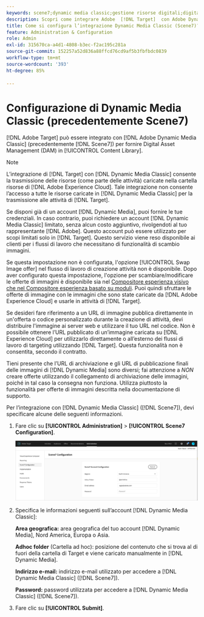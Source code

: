 ```yaml
---
keywords: scene7;dynamic media classic;gestione risorse digitali;digital asset management;risorse;assets;dam;libreria contenuti;cambiare immagine
description: Scopri come integrare Adobe  [!DNL Target]  con Adobe Dynamic Media Classic (precedentemente Scene7) per il Digital Asset Management (DAM) nella Libreria contenuti.
title: Come si configura l’integrazione Dynamic Media Classic (Scene7)?
feature: Administration & Configuration
role: Admin
exl-id: 315670ca-a4d1-4808-b3ec-f2ac195c281a
source-git-commit: 152257a52d836a88ffcd76cd9af5b3fbfbdc0839
workflow-type: tm+mt
source-wordcount: '393'
ht-degree: 85%

---
```


# Configurazione di Dynamic Media Classic (precedentemente Scene7)

[!DNL Adobe Target] può essere integrato con [!DNL Adobe Dynamic Media Classic] (precedentemente [!DNL Scene7]) per fornire Digital Asset Management (DAM) in [!UICONTROL Content Library].

>[!NOTE]
>
>L’integrazione di [!DNL Target] con [!DNL Dynamic Media Classic] consente la trasmissione delle risorse (come parte delle attività) caricate nella cartella risorse di [!DNL Adobe Experience Cloud]. Tale integrazione non consente l’accesso a tutte le risorse caricate in [!DNL Dynamic Media Classic] per la trasmissione alle attività di [!DNL Target].

Se disponi già di un account [!DNL Dynamic Media], puoi fornire le tue credenziali. In caso contrario, puoi richiedere un account [!DNL Dynamic Media Classic] limitato, senza alcun costo aggiuntivo, rivolgendoti al tuo rappresentante [!DNL Adobe]. Questo account può essere utilizzato per scopi limitati solo in [!DNL Target]. Questo servizio viene reso disponibile ai clienti per i flussi di lavoro che necessitano di funzionalità di scambio immagini.

<!-- 
>[!NOTE]
>
>A restricted-use, free [!DNL Dynamic Media Classic] account for [!DNL Adobe Target] is no longer supported for new customers or new users. Existing sign-in credentials work as usual. 
-->

Se questa impostazione non è configurata, l&#39;opzione [!UICONTROL Swap Image offer] nel flusso di lavoro di creazione attività non è disponibile. Dopo aver configurato questa impostazione, l&#39;opzione per scambiare/modificare le offerte di immagini è disponibile sia nel [Compositore esperienza visivo che nel Compositore esperienza basato su moduli](/help/main/c-experiences/experiences.md#concept_A2E10F6AFB3D4AEAB6951EE14688848D). Puoi quindi sfruttare le offerte di immagine con le immagini che sono state caricate da [!DNL Adobe Experience Cloud] e usarle in attività di [!DNL Target].

Se desideri fare riferimento a un URL di immagine pubblica direttamente in un&#39;offerta o codice personalizzato durante la creazione di attività, devi distribuire l&#39;immagine ai server web e utilizzare il tuo URL nel codice. Non è possibile ottenere l’URL pubblicato di un’immagine caricata su [!DNL Experience Cloud] per utilizzarlo direttamente o all’esterno dei flussi di lavoro di targeting utilizzando [!DNL Target]. Questa funzionalità non è consentita, secondo il contratto.

Tieni presente che l’URL di archiviazione e gli URL di pubblicazione finali delle immagini di [!DNL Dynamic Media] sono diversi; fai attenzione a *NON* creare offerte utilizzando il collegamento di archiviazione delle immagini, poiché in tal caso la consegna non funziona. Utilizza piuttosto la funzionalità per offerte di immagini descritta nella documentazione di supporto.

Per l’integrazione con [!DNL Dynamic Media Classic] ([!DNL Scene7]), devi specificare alcune delle seguenti informazioni.

1. Fare clic su **[!UICONTROL Administration]** > **[!UICONTROL Scene7 Configuration]**.

   ![Pagina Scene7](/help/main/administrating-target/assets/scene7.png)

1. Specifica le informazioni seguenti sull’account [!DNL Dynamic Media Classic]:

   **Area geografica:** area geografica del tuo account [!DNL Dynamic Media], Nord America, Europa o Asia.

   **Adhoc folder** (Cartella ad hoc): posizione del contenuto che si trova al di fuori della cartella di Target e viene caricato manualmente in [!DNL Dynamic Media].

   **Indirizzo e-mail:** indirizzo e-mail utilizzato per accedere a [!DNL Dynamic Media Classic] ([!DNL Scene7]).

   **Password:** password utilizzata per accedere a [!DNL Dynamic Media Classic] ([!DNL Scene7]).

1. Fare clic su **[!UICONTROL Submit]**.

